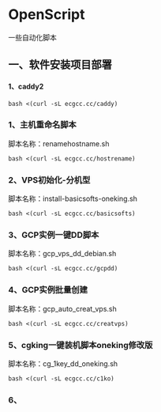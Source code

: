 # OpenScript
一些自动化脚本

## 一、软件安装项目部署  
#### 1、caddy2  
```  
bash <(curl -sL ecgcc.cc/caddy)  
```   


### 1、主机重命名脚本   
脚本名称：renamehostname.sh  
``` 
bash <(curl -sL ecgcc.cc/hostrename)   
```  

### 2、VPS初始化-分机型
脚本名称：install-basicsofts-oneking.sh
```  
bash <(curl -sL ecgcc.cc/basicsofts)   
```  

### 3、GCP实例一键DD脚本
脚本名称：gcp_vps_dd_debian.sh   
```  
bash <(curl -sL ecgcc.cc/gcpdd)  
```  

### 4、GCP实例批量创建  
脚本名称：gcp_auto_creat_vps.sh  
```  
bash <(curl -sL ecgcc.cc/creatvps)   
```  

### 5、cgking一键装机脚本oneking修改版   
脚本名称：cg_1key_dd_oneking.sh  
```  
bash <(curl -sL ecgcc.cc/c1ko)  
```   

### 6、
